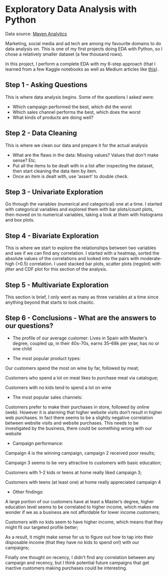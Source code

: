 # Exploratory Data Analysis with Python

Data source: [Maven Analytics](https://www.mavenanalytics.io/data-playground?page=3&pageSize=5)

Marketing, social media and ad tech are among my favourite domains to do data analysis on. This is one of my first projects doing EDA with Python, so I chose a relatively smaller dataset (a few thousand rows).

In this project, I perform a complete EDA with my 6-step approach (that I learned from a few Kaggle notebooks as well as Medium articles like [this](https://towardsdatascience.com/my-6-part-powerful-eda-template-that-speaks-of-ultimate-skill-6bdde3c91431)).

## Step 1 - Asking Questions

This is where data analysis begins. Some of the questions I asked were: 
- Which campaign performed the best, which did the worst
- Which sales channel performs the best, which does the worst
- What kinds of products are doing well?

## Step 2 - Data Cleaning

This is where we clean our data and prepare it for the actual analysis
- What are the flaws in the data: Missing values? Values that don't make sense? Etc.
- Put all the items to be dealt with in a list after inspecting the dataset, then start cleaning the data item by item.
- Once an item is dealt with, use 'assert' to double check.

## Step 3 - Univariate Exploration

Go through the variables (numerical and categorical) one at a time. I started with categorical variables and explored them with bar plots/count plots, then moved on to numerical variables, taking a look at them with histograms and box plots.

## Step 4 - Bivariate Exploration

This is where we start to explore the relationships between two variables and see if we can find any correlation. I started with a heatmap, sorted the absolute values of the correlations and looked into the pairs with moderate-high (>0.5) correlation. I used stacked bar plots, scatter plots (regplot) with jitter and CDF plot for this section of the analysis.

## Step 5 - Multivariate Exploration

This section is brief, I only went as many as three variables at a time since anything beyond that starts to look chaotic.

## Step 6 - Conclusions - What are the answers to our questions?

- The profile of our average customer:
Lives in Spain with Master’s degree, coupled up, in their 40s-70s, earns 35–68k per year, has no or one child

- The most popular product types:

Our customers spend the most on wine by far, followed by meat;

Customers who spend a lot on meat likes to purchase meat via catalogue;

Customers with no kids tend to spend a lot on wine

- The most popular sales channels:

Customers prefer to make their purchases in store, followed by online (web). However it is alarming that higher website visits don’t result in higher web purchases. In fact there seems to be a slightly negative correlation between website visits and website purchases. This needs to be investigated by the business, there could be something wrong with our website

- Campaign performance:

Campaign 4 is the winning campaign, campaign 2 received poor results;

Campaign 3 seems to be very attractive to customers with basic education;

Customers with 1–2 kids or teens at home really liked campaign 3;

Customers with teens (at least one) at home really appreciated campaign 4

- Other findings:

A large portion of our customers have at least a Master’s degree, higher education level seems to be correlated to higher income, which makes me wonder if we as a business are not affordable for lower income customers;

Customers with no kids seem to have higher income, which means that they might fit our targeted profile better;

As a result, it might make sense for us to figure out how to tap into their disposable income (that they have no kids to spend on!) with our campaigns;

Finally one thought on recency, I didn’t find any correlation between any campaign and recency, but I think potential future campaigns that get inactive customers making purchases could be interesting.

